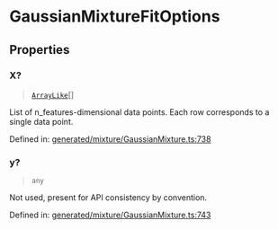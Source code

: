 # GaussianMixtureFitOptions

## Properties

### X?

> [`ArrayLike`](../types/ArrayLike.md)[]

List of n\_features-dimensional data points. Each row corresponds to a single data point.

Defined in:  [generated/mixture/GaussianMixture.ts:738](https://github.com/transitive-bullshit/scikit-learn-ts/blob/122b3c0/packages/sklearn/src/generated/mixture/GaussianMixture.ts#L738)

### y?

> `any`

Not used, present for API consistency by convention.

Defined in:  [generated/mixture/GaussianMixture.ts:743](https://github.com/transitive-bullshit/scikit-learn-ts/blob/122b3c0/packages/sklearn/src/generated/mixture/GaussianMixture.ts#L743)
